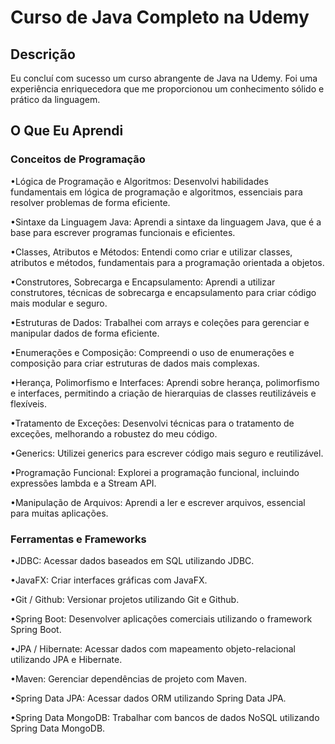 # Curso de Java Completo na Udemy
## Descrição
Eu concluí com sucesso um curso abrangente de Java na Udemy. Foi uma experiência enriquecedora que me proporcionou um conhecimento sólido e prático da linguagem.

## O Que Eu Aprendi
### Conceitos de Programação
•Lógica de Programação e Algoritmos: Desenvolvi habilidades fundamentais em lógica de programação e algoritmos, essenciais para resolver problemas de forma eficiente.

•Sintaxe da Linguagem Java: Aprendi a sintaxe da linguagem Java, que é a base para escrever programas funcionais e eficientes.

•Classes, Atributos e Métodos: Entendi como criar e utilizar classes, atributos e métodos, fundamentais para a programação orientada a objetos.

•Construtores, Sobrecarga e Encapsulamento: Aprendi a utilizar construtores, técnicas de sobrecarga e encapsulamento para criar código mais modular e seguro.

•Estruturas de Dados: Trabalhei com arrays e coleções para gerenciar e manipular dados de forma eficiente.

•Enumerações e Composição: Compreendi o uso de enumerações e composição para criar estruturas de dados mais complexas.

•Herança, Polimorfismo e Interfaces: Aprendi sobre herança, polimorfismo e interfaces, permitindo a criação de hierarquias de classes reutilizáveis e flexíveis.

•Tratamento de Exceções: Desenvolvi técnicas para o tratamento de exceções, melhorando a robustez do meu código.

•Generics: Utilizei generics para escrever código mais seguro e reutilizável.

•Programação Funcional: Explorei a programação funcional, incluindo expressões lambda e a Stream API.

•Manipulação de Arquivos: Aprendi a ler e escrever arquivos, essencial para muitas aplicações.

### Ferramentas e Frameworks

•JDBC: Acessar dados baseados em SQL utilizando JDBC.

•JavaFX: Criar interfaces gráficas com JavaFX.

•Git / Github: Versionar projetos utilizando Git e Github.

•Spring Boot: Desenvolver aplicações comerciais utilizando o framework Spring Boot.

•JPA / Hibernate: Acessar dados com mapeamento objeto-relacional utilizando JPA e Hibernate.

•Maven: Gerenciar dependências de projeto com Maven.

•Spring Data JPA: Acessar dados ORM utilizando Spring Data JPA.

•Spring Data MongoDB: Trabalhar com bancos de dados NoSQL utilizando Spring Data MongoDB.
